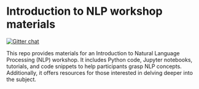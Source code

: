 # Introduction to NLP workshop materials
[![Gitter chat](https://badges.gitter.im/gitterHQ/gitter.png)](https://gitter.im/NLP-workshop-materials/)

This repo provides materials for an Introduction to Natural Language Processing (NLP) workshop. It includes Python code, Jupyter notebooks, tutorials, and code snippets to help participants grasp NLP concepts. Additionally, it offers resources for those interested in delving deeper into the subject.
